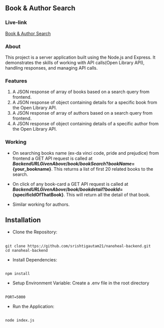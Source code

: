 ## Book & Author Search

### Live-link

[Book & Author Search](https://nanoheal-backend.vercel.app/)

### About

This project is a server application built using the Node.js and Express. It demonstrates the skills of working with API calls(Open Library API), handling responses, and managing API calls.

### Features

1. A JSON response of array of books based on a search query from frontend.
2. A JSON response of object containing details for a specific book from the Open Library API.
3. A JSON response of array of authors based on a search query from frontend.
4. A JSON response of object containing details of a specific author from the Open Library API.

### Working

- On searching books name (ex-da vinci code, pride and prejudice) from frontend a GET API request
  is called at **${BackendURLGivenAbove}/book/bookSearch?bookName=${your_bookname}**. This returns a list of first 20 related books to the search.

- On click of any book-card a GET API request is called at **${BackendURLGivenAbove}/book/bookdetail?bookId=${specificIdOfThatBook}**. This will return all the detail of that book.

- Similar working for authors.

## Installation

- Clone the Repository:

##

    git clone https://github.com/srishtigautam21/nanoheal-backend.git
    cd nanoheal-backend

- Install Dependencies:

##

    npm install

- Setup Environment Variable: Create a .env file in the root directory

##

    PORT=5000

- Run the Application:

##

    node index.js
